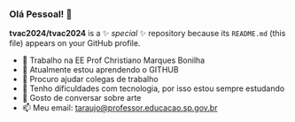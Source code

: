 ### Olá Pessoal! 👋


**tvac2024/tvac2024** is a ✨ _special_ ✨ repository because its `README.md` (this file) appears on your GitHub profile.



- 🔭 Trabalho na EE Prof Christiano Marques Bonilha
- 🌱 Atualmente estou aprendendo o GITHUB
- 👯 Procuro ajudar colegas de trabalho
- 🤔 Tenho dificuldades com tecnologia, por isso estou sempre estudando
- 💬 Gosto de conversar sobre arte
- 📫 Meu email: taraujo@professor.educacao.sp.gov.br
  

